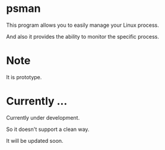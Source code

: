 # psman
This program allows you to easily manage your Linux process.

And also it provides the ability to monitor the specific process.


# Note
It is prototype.


# Currently ...
Currently under development.

So it doesn't support a clean way.

It will be updated soon.
